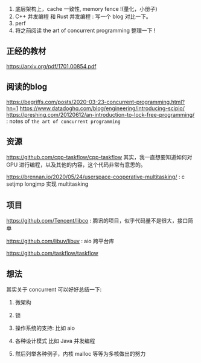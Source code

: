 1. 底层架构上，cache 一致性, memory fence !(量化，小册子)
2. C++ 并发编程 和 Rust 并发编程 : 写一个 blog 对比一下。
3. perf
4. 将之前阅读 the art of concurrent programming 整理一下 !

## 正经的教材
https://arxiv.org/pdf/1701.00854.pdf

## 阅读的blog

https://begriffs.com/posts/2020-03-23-concurrent-programming.html?hn=1
https://www.datadoghq.com/blog/engineering/introducing-scipio/
https://preshing.com/20120612/an-introduction-to-lock-free-programming/ : notes of `the art of concurrent programming`

## 资源

https://github.com/cpp-taskflow/cpp-taskflow 其实，我一直想要知道如何对 GPU 进行编程，以及其他的内容，这个代码非常有意思的。

https://brennan.io/2020/05/24/userspace-cooperative-multitasking/ : c setjmp longjmp 实现 multitasking

## 项目
https://github.com/Tencent/libco : 腾讯的项目，似乎代码量不是很大，接口简单

https://github.com/libuv/libuv : aio 跨平台库

https://github.com/taskflow/taskflow

## 想法
其实关于 concurrent 可以好好总结一下:
1. 微架构
2. 锁
3. 操作系统的支持: 比如 aio
4. 各种设计模式 比如 Java 并发编程

5. 然后列举各种例子，内核 malloc 等等为多核做出的努力
